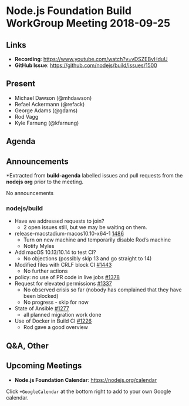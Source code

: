 # Node.js Foundation Build WorkGroup Meeting 2018-09-25

## Links

* **Recording**: https://www.youtube.com/watch?v=vDSZEBvHduU 
* **GitHub Issue**: https://github.com/nodejs/build/issues/1500

## Present

* Michael Dawson (@mhdawson)
* Refael Ackermann (@refack)
* George Adams (@gdams)
* Rod Vagg
* Kyle Farnung (@kfarnung)

## Agenda

## Announcements
 
*Extracted from **build-agenda** labelled issues and pull requests from the **nodejs org** prior to the meeting.

No announcements

### nodejs/build

* Have we addressed requests to join?
  * 2 open issues still, but we may be waiting on them.
* release-macstadium-macos10.10-x64-1 [1486](https://github.com/nodejs/build/issues/1486)
  * Turn on new machine and temporarily disable Rod’s machine
  * Notify Myles
* Add macOS 10.13/10.14 to test CI?
  * No objections (possibly skip 13 and go straight to 14)
* Modified files with CRLF block CI [#1443](https://github.com/nodejs/build/issues/1443)
  * No further actions
* policy: no use of PR code in live jobs [#1378](https://github.com/nodejs/build/issues/1378)
* Request for elevated permissions [#1337](https://github.com/nodejs/build/issues/1337)
  * No observed crisis so far (nobody has complained that they have been blocked)
  * No progress - skip for now
* State of Ansible [#1277](https://github.com/nodejs/build/issues/1277)
  * all planned migration work done
* Use of Docker in Build CI [#1226](https://github.com/nodejs/build/issues/1226)
  * Rod gave a good overview 

## Q&A, Other

## Upcoming Meetings

* **Node.js Foundation Calendar**: https://nodejs.org/calendar

Click `+GoogleCalendar` at the bottom right to add to your own Google calendar.
